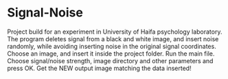 # Signal-Noise
Project build for an experiment in University of Haifa psychology laboratory.
The program deletes signal from a black and white image, and insert noise randomly, while avoiding inserting noise in the original signal coordinates.
Choose an image, and insert it inside the project folder.
Run the main file.
Choose signal/noise strength, image directory and other parameters and press OK.
Get the NEW output image matching the data inserted!

